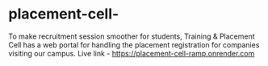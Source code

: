# placement-cell- 
To make recruitment session smoother for students,
Training & Placement Cell has a web portal for handling the placement registration for companies visiting our campus.
Live link - https://placement-cell-ramp.onrender.com
